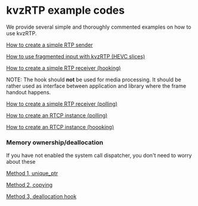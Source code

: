 # kvzRTP example codes

We provide several simple and thoroughly commented examples on how to use kvzRTP.

[How to create a simple RTP sender](sending.cc)

[How to use fragmented input with kvzRTP \(HEVC slices\)](sending_fragmented.cc)

[How to create a simple RTP receiver (hooking)](receiving_hook.cc)

NOTE: The hook should **not** be used for media processing. It should be rather used as interface between application and library where the frame handout happens.

[How to create a simple RTP receiver (polling)](receiving_poll.cc)

[How to create an RTCP instance (polling)](rtcp_poll.cc)

[How to create an RTCP instance (hoooking)](rtcp_hook.cc)

### Memory ownership/deallocation

If you have not enabled the system call dispatcher, you don't need to worry about these

[Method 1, unique_ptr](deallocation_1.cc)

[Method 2, copying](deallocation_2.cc)

[Method 3, deallocation hook](deallocation_3.cc)

